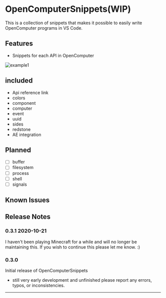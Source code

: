 # OpenComputerSnippets(WIP)

This is a collection of snippets that makes it possible to easily write  OpenComputer programs in VS Code.

## Features

- Snippets for each API in OpenComputer

![example1](Images/example1.png)
## included

- Api reference link
- colors
- component
- computer
- event
- uuid
- sides
- redstone
- AE integration

## Planned

- [ ] buffer
- [ ] filesystem
- [ ] process
- [ ] shell
- [ ] signals

## Known Issues


## Release Notes

### 0.3.1 2020-10-21
I haven't been playing Minecraft for a while and will no longer be maintaining this. If you wish to continue this please let me know. :)

### 0.3.0

Initial release of OpenComputerSnippets
- still very early development and unfinished please report any errors, typos, or inconsistencies.


----------------------------------------------------------------------
